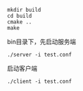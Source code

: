 ```
mkdir build
cd build
cmake ..
make
```

bin目录下，先启动服务端

```
./server -i test.conf
```

启动客户端

```
./client -i test.conf
```

